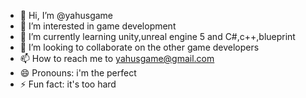 - 👋 Hi, I’m @yahusgame
- 👀 I’m interested in game development
- 🌱 I’m currently learning unity,unreal engine 5 and  C#,c++,blueprint
- 💞️ I’m looking to collaborate on the other game developers
- 📫 How to reach me to yahusgame@gmail.com
- 😄 Pronouns: i'm the perfect
- ⚡ Fun fact: it's too hard

<!---
cakirdur/cakirdur is a ✨ special ✨ repository because its `README.md` (this file) appears on your GitHub profile.
You can click the Preview link to take a look at your changes.
--->
